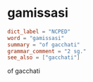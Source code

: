 # gamissasi

``` toml
dict_label = "NCPED"
word = "gamissasi"
summary = "of gacchati"
grammar_comment = "2 sg."
see_also = ["gacchati"]
```

of gacchati

